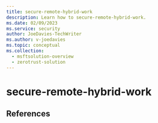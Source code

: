 ```yaml
---
title: secure-remote-hybrid-work 
description: Learn how to secure-remote-hybrid-work.  
ms.date: 02/09/2023
ms.service: security
author: JoeDavies-TechWriter
ms.author: v-joedavies
ms.topic: conceptual
ms.collection: 
  - msftsolution-overview
  - zerotrust-solution
---
```


# secure-remote-hybrid-work




## References

